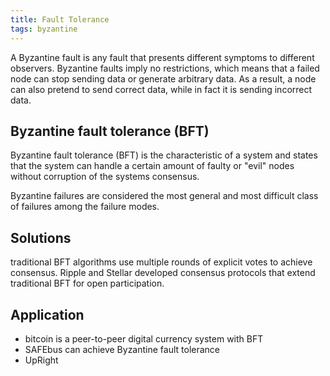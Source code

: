 ```yaml
---
title: Fault Tolerance
tags: byzantine
---
```



A Byzantine fault is any fault that presents different symptoms to different observers. 
Byzantine faults imply no restrictions, which means that a failed node can stop sending data or generate arbitrary data.
As a result, a node can also pretend to send correct data, while in fact it is sending incorrect data.



## Byzantine fault tolerance (BFT)
Byzantine fault tolerance (BFT) is the characteristic of a system and states that the system can handle a certain amount of faulty or "evil" nodes without corruption of the systems consensus.


Byzantine failures are considered the most general and most difficult class of failures among the failure modes.



## Solutions


traditional BFT algorithms use multiple rounds of explicit votes to achieve consensus. Ripple and Stellar developed consensus protocols that extend traditional BFT for open participation.



## Application
* bitcoin is a peer-to-peer digital currency system with BFT
* SAFEbus can achieve Byzantine fault tolerance
* UpRight



